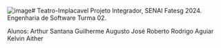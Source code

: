 ![image](https://github.com/GuiSaiUwU/Teatro-Implacavel/assets/107002177/1bf74ced-d11d-43e0-b353-91fb123a3168)# Teatro-Implacavel
Projeto Integrador, SENAI Fatesg 2024.
Engenharia de Software Turma 02.

Alunos:
  Arthur Santana
  Guilherme Augusto
  José Roberto
  Rodrigo Aguiar
  Kelvin Aither

